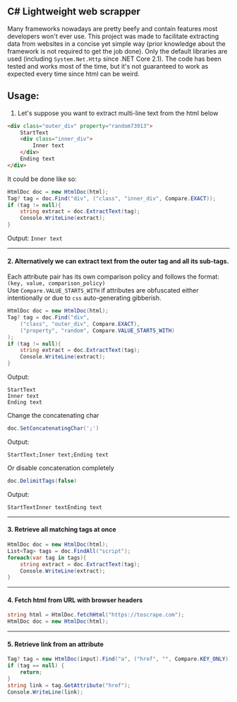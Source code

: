 ﻿## C# Lightweight web scrapper
Many frameworks nowadays are pretty beefy and contain features most developers won't ever use.
This project was made to facilitate extracting data from websites in a concise yet simple way 
(prior knowledge about the framework is not required to get the job done).
Only the default libraries are used (including `System.Net.Http` since .NET Core 2.1).
The code has been tested and works most of the time, but it's not guaranteed to work as expected every time since html
can be weird.

## Usage:

1. Let's suppose you want to extract multi-line text from the html below
```html
<div class="outer_div" property="random73913">
    StartText
    <div class="inner_div">
        Inner text
    </div>
    Ending text
</div>
```

It could be done like so:
```csharp
HtmlDoc doc = new HtmlDoc(html);
Tag? tag = doc.Find("div", ("class", "inner_div", Compare.EXACT));
if (tag != null){
    string extract = doc.ExtractText(tag);
    Console.WriteLine(extract);
}
```
Output: `Inner text`

---
#### 2. Alternatively we can extract text from the outer tag and all its sub-tags. <br>
Each attribute pair has its own comparison policy and follows the format: `(key, value, comparison_policy)` <br>
Use `Compare.VALUE_STARTS_WITH` if attributes are obfuscated either intentionally or due to `css` auto-generating gibberish.
    
```csharp
HtmlDoc doc = new HtmlDoc(html);
Tag? tag = doc.Find("div", 
    ("class", "outer_div", Compare.EXACT),
    ("property", "random", Compare.VALUE_STARTS_WITH)
);
if (tag != null){
    string extract = doc.ExtractText(tag);
    Console.WriteLine(extract);
}
```
Output:
```
StartText
Inner text
Ending text
```


Change the concatenating char
```csharp
doc.SetConcatenatingChar(';')
```
Output:
```
StartText;Inner text;Ending text
```
Or disable concatenation completely
```csharp
doc.DelimitTags(false)
```
Output:
```
StartTextInner textEnding text
```
---
#### 3. Retrieve all matching tags at once
```csharp
HtmlDoc doc = new HtmlDoc(html);
List<Tag> tags = doc.FindAll("script");
foreach(var tag in tags){
    string extract = doc.ExtractText(tag);
    Console.WriteLine(extract);
}
```
---
#### 4. Fetch html from URL with browser headers
```csharp
string html = HtmlDoc.fetchHtml("https://toscrape.com");
HtmlDoc doc = new HtmlDoc(html);
```
---
#### 5. Retrieve link from an attribute
```csharp
Tag? tag = new HtmlDoc(input).Find("a", ("href", "", Compare.KEY_ONLY));
if (tag == null) {
    return;
}
string link = tag.GetAttribute("href");
Console.WriteLine(link);
```

